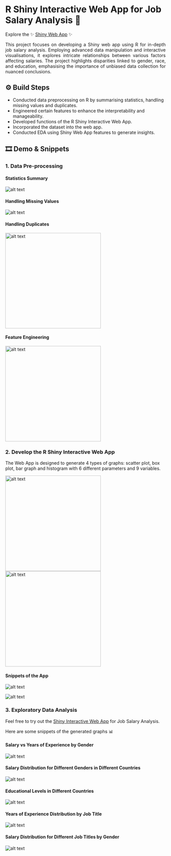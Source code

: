 # R Shiny Interactive Web App for Job Salary Analysis 💼

Explore the ✨ [Shiny Web App](http://127.0.0.1:3408/) ✨

<div style="text-align: justify;">
This project focuses on developing a Shiny web app using R for in-depth job salary analysis. Employing advanced data manipulation and interactive visualisations, it explores intricate relationships between various factors affecting salaries. The project highlights disparities linked to gender, race, and education, emphasising the importance of unbiased data collection for nuanced conclusions.
</div>

## ⚙️ Build Steps

- Conducted data preprocessing on R by summarising statistics, handling missing values and duplicates.
- Engineered certain features to enhance the interpretability and manageability.
- Developed functions of the R Shiny Interactive Web App.
- Incorporated the dataset into the web app.
- Conducted EDA using Shiny Web App features to generate insights.

## 🎞️ Demo & Snippets
### 1. Data Pre-processing

#### Statistics Summary
![alt text](https://github.com/hnhaa/R-Shiny-Web-App-for-Job-Income-Analysis/blob/main/Images/summary.png)

#### Handling Missing Values
![alt text](https://github.com/hnhaa/R-Shiny-Web-App-for-Job-Income-Analysis/blob/main/Images/missingvalues.png)

#### Handling Duplicates
<img src="https://github.com/hnhaa/R-Shiny-Web-App-for-Job-Income-Analysis/blob/main/Images/duplicates.png" width="300" alt="alt text">

#### Feature Engineering
<img src="https://github.com/hnhaa/R-Shiny-Web-App-for-Job-Income-Analysis/blob/main/Images/jobtitles.png" width="300" alt="alt text">

### 2. Develop the R Shiny Interactive Web App
The Web App is designed to generate 4 types of graphs: scatter plot, box plot, bar graph and histogram with 6 different parameters and 9 variables.


<img src="https://github.com/hnhaa/R-Shiny-Web-App-for-Job-Income-Analysis/blob/main/Images/variables.png" width="300" alt="alt text"> <img src="https://github.com/hnhaa/R-Shiny-Web-App-for-Job-Income-Analysis/blob/main/Images/parameters.png" width="300" alt="alt text">

#### Snippets of the App
![alt text](https://github.com/hnhaa/R-Shiny-Web-App-for-Job-Income-Analysis/blob/main/Images/app.png)

![alt text](https://github.com/hnhaa/R-Shiny-Web-App-for-Job-Income-Analysis/blob/main/Images/app2.png)

### 3. Exploratory Data Analysis
Feel free to try out the [Shiny Interactive Web App](http://127.0.0.1:3408/) for Job Salary Analysis.

Here are some snippets of the generated graphs 📊

#### Salary vs Years of Experience by Gender
![alt text](https://github.com/hnhaa/R-Shiny-Web-App-for-Job-Income-Analysis/blob/main/Images/pic1.png)

#### Salary Distribution for Different Genders in Different Countries
![alt text](https://github.com/hnhaa/R-Shiny-Web-App-for-Job-Income-Analysis/blob/main/Images/pic2.png)

#### Educational Levels in Different Countries
![alt text](https://github.com/hnhaa/R-Shiny-Web-App-for-Job-Income-Analysis/blob/main/Images/pic3.png)

#### Years of Experience Distribution by Job Title
![alt text](https://github.com/hnhaa/R-Shiny-Web-App-for-Job-Income-Analysis/blob/main/Images/pic4.png)

#### Salary Distribution for Different Job Titles by Gender
![alt text](https://github.com/hnhaa/R-Shiny-Web-App-for-Job-Income-Analysis/blob/main/Images/pic5.png)